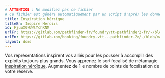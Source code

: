 ```yaml
---
# ATTENTION : Ne modifiez pas ce fichier
# Ce fichier est généré automatiquement par un script d'après les données du module Foundry VTT officiel et de sa traduction
title: Inspiration héroïque
titleEn: Inspire Heroics
id: FjuuX0vUWlYchRNM
urlFr: https://gitlab.com/pathfinder-fr/foundryvtt-pathfinder2-fr/-/blob/master/data/feats/FjuuX0vUWlYchRNM.htm
urlEn: https://gitlab.com/hooking/foundry-vtt---pathfinder-2e/-/blob/master/packs/data/feats.db/inspire-heroics.json
layout: dons
---
```

Vos représentations inspirent vos alliés pour les pousser à accomplir des exploits toujours plus grands. Vous apprenez le sort focalisé de métamagie [Inspiration héroïque](inspiration-héroïque.html). Augmentez de 1 le nombre de points de focalisation de votre réserve.

